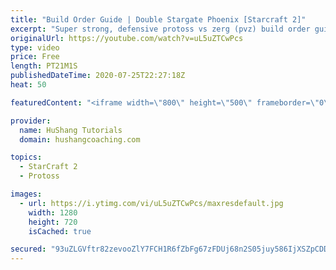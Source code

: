 ```yaml
---
title: "Build Order Guide | Double Stargate Phoenix [Starcraft 2]"
excerpt: "Super strong, defensive protoss vs zerg (pvz) build order guide. This opening is going to give you incredible map control over zerg in the mid-game, letting you scout exactly what is coming your way and making it easy to feel in control of the game. This build also completely owns mutalisk transitions"
originalUrl: https://youtube.com/watch?v=uL5uZTCwPcs
type: video
price: Free
length: PT21M1S
publishedDateTime: 2020-07-25T22:27:18Z
heat: 50

featuredContent: "<iframe width=\"800\" height=\"500\" frameborder=\"0\" src=\"https://www.youtube.com/embed/uL5uZTCwPcs\" allow=\"accelerometer; autoplay; encrypted-media; gyroscope; picture-in-picture\" allowfullscreen></iframe>"

provider:
  name: HuShang Tutorials
  domain: hushangcoaching.com

topics:
  - StarCraft 2
  - Protoss

images:
  - url: https://i.ytimg.com/vi/uL5uZTCwPcs/maxresdefault.jpg
    width: 1280
    height: 720
    isCached: true

secured: "93uZLGVftr82zevooZlY7FCH1R6fZbFg67zFDUj68n2S05juy586IjXSZpCDDHE5i7fTEFFjJIX7Ycl7x47Ki94K1KlCcikzsPDXAyVlSdPLsbcXLrhHm89ys1M2xiYPWj9y6p6Kcc1aY1WU2PvC+EmHEbRbrH4jZRU6aZ1C1Elzp36QCfnRWiVoAWchSI7tLXnVVF4g5BP9t+lQmWxNoc1/NDif7A8DT0UIB3KwrBky1aWcYzAuT9xQAxKhBMi7J0Qcv5biK/ZQl3dj4zyYLUJ4l6ui9jZpfNvGO/z9cq3twA+/f1gDzJpEua7D0YmlcMmIXHwUJlJVMfkNey8lrv+/jKypz1rTHA+ZlKJE6pNkGpgrTPK+/tDEotNXpCTI2kJgzjLfl4KZ6HBcixlrnv845zqcTYZWaQG1BHX44uY=;qy5p/AiGpTKDF722iezugw=="
---
```



